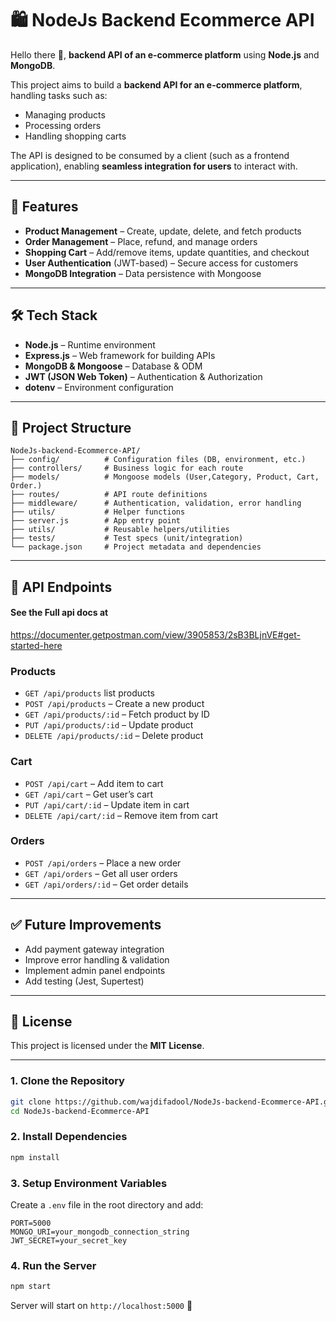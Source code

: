 # 🛍️ NodeJs Backend Ecommerce API

Hello there 👋,
**backend API of an e-commerce platform** using **Node.js** and **MongoDB**.

This project aims to build a **backend API for an e-commerce platform**, handling tasks such as:

- Managing products
- Processing orders
- Handling shopping carts

The API is designed to be consumed by a client (such as a frontend application), enabling **seamless integration for users** to interact with.

---

## 🚀 Features

- **Product Management** – Create, update, delete, and fetch products
- **Order Management** – Place, refund, and manage orders
- **Shopping Cart** – Add/remove items, update quantities, and checkout
- **User Authentication** (JWT-based) – Secure access for customers
- **MongoDB Integration** – Data persistence with Mongoose

---

## 🛠️ Tech Stack

- **Node.js** – Runtime environment
- **Express.js** – Web framework for building APIs
- **MongoDB & Mongoose** – Database & ODM
- **JWT (JSON Web Token)** – Authentication & Authorization
- **dotenv** – Environment configuration

---

## 📂 Project Structure

```
NodeJs-backend-Ecommerce-API/
├── config/          # Configuration files (DB, environment, etc.)
├── controllers/     # Business logic for each route
├── models/          # Mongoose models (User,Category, Product, Cart, Order.)
├── routes/          # API route definitions
├── middleware/      # Authentication, validation, error handling
├── utils/           # Helper functions
├── server.js        # App entry point
├── utils/           # Reusable helpers/utilities
├── tests/           # Test specs (unit/integration)
└── package.json     # Project metadata and dependencies
```

---

## 📌 API Endpoints

#### See the Full api docs at

https://documenter.getpostman.com/view/3905853/2sB3BLjnVE#get-started-here

### **Products**

- `GET /api/products` list products
- `POST /api/products` – Create a new product
- `GET /api/products/:id` – Fetch product by ID
- `PUT /api/products/:id` – Update product
- `DELETE /api/products/:id` – Delete product

### **Cart**

- `POST /api/cart` – Add item to cart
- `GET /api/cart` – Get user’s cart
- `PUT /api/cart/:id` – Update item in cart
- `DELETE /api/cart/:id` – Remove item from cart

### **Orders**

- `POST /api/orders` – Place a new order
- `GET /api/orders` – Get all user orders
- `GET /api/orders/:id` – Get order details

---

## ✅ Future Improvements

- Add payment gateway integration
- Improve error handling & validation
- Implement admin panel endpoints
- Add testing (Jest, Supertest)

---

## 📜 License

This project is licensed under the **MIT License**.

---

### 1. Clone the Repository

```bash
git clone https://github.com/wajdifadool/NodeJs-backend-Ecommerce-API.git
cd NodeJs-backend-Ecommerce-API
```

### 2. Install Dependencies

```bash
npm install
```

### 3. Setup Environment Variables

Create a `.env` file in the root directory and add:

```
PORT=5000
MONGO_URI=your_mongodb_connection_string
JWT_SECRET=your_secret_key
```

### 4. Run the Server

```bash
npm start
```

Server will start on `http://localhost:5000` 🚀
